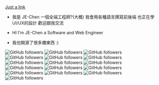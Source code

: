 <a href="http://www.youtube.com/watch?v=dQw4w9WgXcQ">Just a link</a>

* 我是 JE-Chen 一個全端工程師?(大概) 我會用各種語言撰寫前後端 也正在學UI/UX的設計 歡迎跟我交流

* HI I'm JE-Chen a Software and Web Engineer

* 我也開源了很多爛東西 :)

<img alt="GitHub followers" src="https://img.shields.io/badge/Program use-Java-green">
<img alt="GitHub followers" src="https://img.shields.io/badge/Program use-C-green">
<img alt="GitHub followers" src="https://img.shields.io/badge/Program use-C++-green">
<img alt="GitHub followers" src="https://img.shields.io/badge/Program use-Python-green">
<img alt="GitHub followers" src="https://img.shields.io/badge/Program use-PHP-green">
<img alt="GitHub followers" src="https://img.shields.io/badge/Program use-JavaScript-green">
<img alt="GitHub followers" src="https://img.shields.io/badge/Program use-R-green">
<img alt="GitHub followers" src="https://img.shields.io/badge/Program use-CShape-green">

<img alt="GitHub followers" src="https://img.shields.io/badge/Web UI use-HTML5-green">
<img alt="GitHub followers" src="https://img.shields.io/badge/Web UI use-CSS-green">
<img alt="GitHub followers" src="https://img.shields.io/badge/Web UI use-BootStrap-green">

<img alt="GitHub followers" src="https://img.shields.io/badge/Learning use-Rust-red">
<img alt="GitHub followers" src="https://img.shields.io/badge/Learning use-Ruby-red">
<img alt="GitHub followers" src="https://img.shields.io/badge/Learning use-Go-red">
<img alt="GitHub followers" src="https://img.shields.io/badge/Learning use-Elixir-red">
<img alt="GitHub followers" src="https://img.shields.io/badge/Learning use-CUDA-red">
